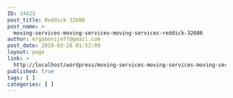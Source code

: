 ```yaml
---
ID: 14423
post_title: Reddick 32686
post_name: >
  moving-services-moving-services-moving-services-reddick-32686
author: mrgabonijeff@gmail.com
post_date: 2018-03-28 01:52:09
layout: page
link: >
  http://localhost/wordpress/moving-services-moving-services-moving-services-reddick-32686/
published: true
tags: [ ]
categories: [ ]
---
```

